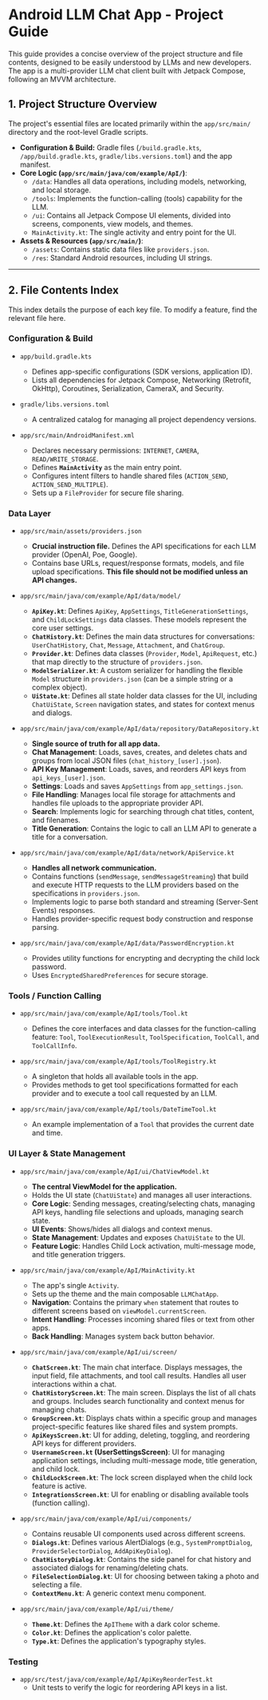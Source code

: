 # Android LLM Chat App - Project Guide

This guide provides a concise overview of the project structure and file contents, designed to be easily understood by LLMs and new developers. The app is a multi-provider LLM chat client built with Jetpack Compose, following an MVVM architecture.

## 1. Project Structure Overview

The project's essential files are located primarily within the `app/src/main/` directory and the root-level Gradle scripts.

-   **Configuration & Build:** Gradle files (`/build.gradle.kts`, `/app/build.gradle.kts`, `gradle/libs.versions.toml`) and the app manifest.
-   **Core Logic (`app/src/main/java/com/example/ApI/`)**:
    -   `/data`: Handles all data operations, including models, networking, and local storage.
    -   `/tools`: Implements the function-calling (tools) capability for the LLM.
    -   `/ui`: Contains all Jetpack Compose UI elements, divided into screens, components, view models, and themes.
    -   `MainActivity.kt`: The single activity and entry point for the UI.
-   **Assets & Resources (`app/src/main/`)**:
    -   `/assets`: Contains static data files like `providers.json`.
    -   `/res`: Standard Android resources, including UI strings.

---

## 2. File Contents Index

This index details the purpose of each key file. To modify a feature, find the relevant file here.

### Configuration & Build

-   `app/build.gradle.kts`
    -   Defines app-specific configurations (SDK versions, application ID).
    -   Lists all dependencies for Jetpack Compose, Networking (Retrofit, OkHttp), Coroutines, Serialization, CameraX, and Security.

-   `gradle/libs.versions.toml`
    -   A centralized catalog for managing all project dependency versions.

-   `app/src/main/AndroidManifest.xml`
    -   Declares necessary permissions: `INTERNET`, `CAMERA`, `READ/WRITE_STORAGE`.
    -   Defines **`MainActivity`** as the main entry point.
    -   Configures intent filters to handle shared files (`ACTION_SEND`, `ACTION_SEND_MULTIPLE`).
    -   Sets up a `FileProvider` for secure file sharing.

### Data Layer

-   `app/src/main/assets/providers.json`
    -   **Crucial instruction file.** Defines the API specifications for each LLM provider (OpenAI, Poe, Google).
    -   Contains base URLs, request/response formats, models, and file upload specifications. **This file should not be modified unless an API changes.**

-   `app/src/main/java/com/example/ApI/data/model/`
    -   **`ApiKey.kt`**: Defines `ApiKey`, `AppSettings`, `TitleGenerationSettings`, and `ChildLockSettings` data classes. These models represent the core user settings.
    -   **`ChatHistory.kt`**: Defines the main data structures for conversations: `UserChatHistory`, `Chat`, `Message`, `Attachment`, and `ChatGroup`.
    -   **`Provider.kt`**: Defines data classes (`Provider`, `Model`, `ApiRequest`, etc.) that map directly to the structure of `providers.json`.
    -   **`ModelSerializer.kt`**: A custom serializer for handling the flexible `Model` structure in `providers.json` (can be a simple string or a complex object).
    -   **`UiState.kt`**: Defines all state holder data classes for the UI, including `ChatUiState`, `Screen` navigation states, and states for context menus and dialogs.

-   `app/src/main/java/com/example/ApI/data/repository/DataRepository.kt`
    -   **Single source of truth for all app data.**
    -   **Chat Management**: Loads, saves, creates, and deletes chats and groups from local JSON files (`chat_history_[user].json`).
    -   **API Key Management**: Loads, saves, and reorders API keys from `api_keys_[user].json`.
    -   **Settings**: Loads and saves `AppSettings` from `app_settings.json`.
    -   **File Handling**: Manages local file storage for attachments and handles file uploads to the appropriate provider API.
    -   **Search**: Implements logic for searching through chat titles, content, and filenames.
    -   **Title Generation**: Contains the logic to call an LLM API to generate a title for a conversation.

-   `app/src/main/java/com/example/ApI/data/network/ApiService.kt`
    -   **Handles all network communication.**
    -   Contains functions (`sendMessage`, `sendMessageStreaming`) that build and execute HTTP requests to the LLM providers based on the specifications in `providers.json`.
    -   Implements logic to parse both standard and streaming (Server-Sent Events) responses.
    -   Handles provider-specific request body construction and response parsing.

-   `app/src/main/java/com/example/ApI/data/PasswordEncryption.kt`
    -   Provides utility functions for encrypting and decrypting the child lock password.
    -   Uses `EncryptedSharedPreferences` for secure storage.

### Tools / Function Calling

-   `app/src/main/java/com/example/ApI/tools/Tool.kt`
    -   Defines the core interfaces and data classes for the function-calling feature: `Tool`, `ToolExecutionResult`, `ToolSpecification`, `ToolCall`, and `ToolCallInfo`.

-   `app/src/main/java/com/example/ApI/tools/ToolRegistry.kt`
    -   A singleton that holds all available tools in the app.
    -   Provides methods to get tool specifications formatted for each provider and to execute a tool call requested by an LLM.

-   `app/src/main/java/com/example/ApI/tools/DateTimeTool.kt`
    -   An example implementation of a `Tool` that provides the current date and time.

### UI Layer & State Management

-   `app/src/main/java/com/example/ApI/ui/ChatViewModel.kt`
    -   **The central ViewModel for the application.**
    -   Holds the UI state (`ChatUiState`) and manages all user interactions.
    -   **Core Logic**: Sending messages, creating/selecting chats, managing API keys, handling file selections and uploads, managing search state.
    -   **UI Events**: Shows/hides all dialogs and context menus.
    -   **State Management**: Updates and exposes `ChatUiState` to the UI.
    -   **Feature Logic**: Handles Child Lock activation, multi-message mode, and title generation triggers.

-   `app/src/main/java/com/example/ApI/MainActivity.kt`
    -   The app's single `Activity`.
    -   Sets up the theme and the main composable `LLMChatApp`.
    -   **Navigation**: Contains the primary `when` statement that routes to different screens based on `viewModel.currentScreen`.
    -   **Intent Handling**: Processes incoming shared files or text from other apps.
    -   **Back Handling**: Manages system back button behavior.

-   `app/src/main/java/com/example/ApI/ui/screen/`
    -   **`ChatScreen.kt`**: The main chat interface. Displays messages, the input field, file attachments, and tool call results. Handles all user interactions within a chat.
    -   **`ChatHistoryScreen.kt`**: The main screen. Displays the list of all chats and groups. Includes search functionality and context menus for managing chats.
    -   **`GroupScreen.kt`**: Displays chats within a specific group and manages project-specific features like shared files and system prompts.
    -   **`ApiKeysScreen.kt`**: UI for adding, deleting, toggling, and reordering API keys for different providers.
    -   **`UsernameScreen.kt` (UserSettingsScreen)**: UI for managing application settings, including multi-message mode, title generation, and child lock.
    -   **`ChildLockScreen.kt`**: The lock screen displayed when the child lock feature is active.
    -   **`IntegrationsScreen.kt`**: UI for enabling or disabling available tools (function calling).

-   `app/src/main/java/com/example/ApI/ui/components/`
    -   Contains reusable UI components used across different screens.
    -   **`Dialogs.kt`**: Defines various AlertDialogs (e.g., `SystemPromptDialog`, `ProviderSelectorDialog`, `AddApiKeyDialog`).
    -   **`ChatHistoryDialog.kt`**: Contains the side panel for chat history and associated dialogs for renaming/deleting chats.
    -   **`FileSelectionDialog.kt`**: UI for choosing between taking a photo and selecting a file.
    -   **`ContextMenu.kt`**: A generic context menu component.

-   `app/src/main/java/com/example/ApI/ui/theme/`
    -   **`Theme.kt`**: Defines the `ApITheme` with a dark color scheme.
    -   **`Color.kt`**: Defines the application's color palette.
    -   **`Type.kt`**: Defines the application's typography styles.

### Testing

-   `app/src/test/java/com/example/ApI/ApiKeyReorderTest.kt`
    -   Unit tests to verify the logic for reordering API keys in a list.
